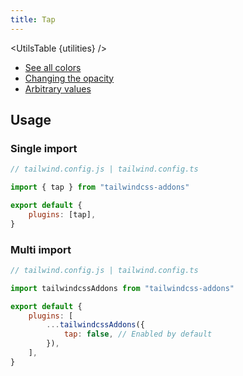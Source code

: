 ```yaml
---
title: Tap
---
```


<script>
	import UtilsTable from '$lib/UtilsTable.svelte'
	const utilities = {
		'.tap-<color>': {
			'-webkit-tap-color': '<value>',
		}
	}
</script>

<UtilsTable {utilities} />

-   <a href="https://tailwindcss.com/docs/customizing-colors" target="_blank" rel="noreferrer">See all colors</a>
-   <a href="https://tailwindcss.com/docs/background-color#changing-the-opacity" target="_blank" rel="noreferrer">Changing the opacity</a>
-   <a href="https://tailwindcss.com/docs/background-color#arbitrary-values" target="_blank" rel="noreferrer">Arbitrary values</a>

## Usage

### Single import

```js
// tailwind.config.js | tailwind.config.ts

import { tap } from "tailwindcss-addons"

export default {
    plugins: [tap],
}
```

### Multi import

```js
// tailwind.config.js | tailwind.config.ts

import tailwindcssAddons from "tailwindcss-addons"

export default {
    plugins: [
        ...tailwindcssAddons({
            tap: false, // Enabled by default
        }),
    ],
}
```
